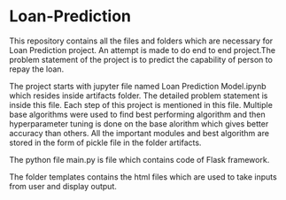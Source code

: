 # Loan-Prediction
This repository contains all the files and folders which are necessary for Loan Prediction project. An attempt is made to do end to end project.The problem statement of the project is to predict the capability of person to repay the loan.

The project starts with jupyter file named Loan Prediction Model.ipynb which resides inside artifacts folder. The detailed problem statement is inside this file. Each step of this project is mentioned in this file. Multiple base algorithms were used to find best performing algorithm and then hyperparameter tuning is done on the base alorithm which gives better accuracy than others. All the important modules and best algorithm are stored in the form of pickle file in the folder artifacts.

The python file main.py is file which contains code of Flask framework.

The folder templates contains the html files which are used to take inputs from user and display output.
